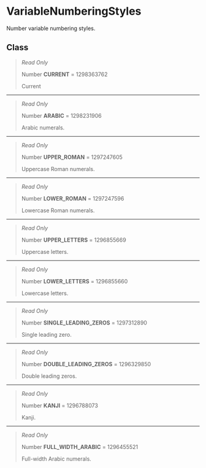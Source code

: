 # VariableNumberingStyles
Number variable numbering styles.

## Class
> *Read Only* 
> 
> Number **CURRENT** = 1298363762
> 
> Current
*** 
> *Read Only* 
> 
> Number **ARABIC** = 1298231906
> 
> Arabic numerals.
*** 
> *Read Only* 
> 
> Number **UPPER_ROMAN** = 1297247605
> 
> Uppercase Roman numerals.
*** 
> *Read Only* 
> 
> Number **LOWER_ROMAN** = 1297247596
> 
> Lowercase Roman numerals.
*** 
> *Read Only* 
> 
> Number **UPPER_LETTERS** = 1296855669
> 
> Uppercase letters.
*** 
> *Read Only* 
> 
> Number **LOWER_LETTERS** = 1296855660
> 
> Lowercase letters.
*** 
> *Read Only* 
> 
> Number **SINGLE_LEADING_ZEROS** = 1297312890
> 
> Single leading zero.
*** 
> *Read Only* 
> 
> Number **DOUBLE_LEADING_ZEROS** = 1296329850
> 
> Double leading zeros.
*** 
> *Read Only* 
> 
> Number **KANJI** = 1296788073
> 
> Kanji.
*** 
> *Read Only* 
> 
> Number **FULL_WIDTH_ARABIC** = 1296455521
> 
> Full-width Arabic numerals.

